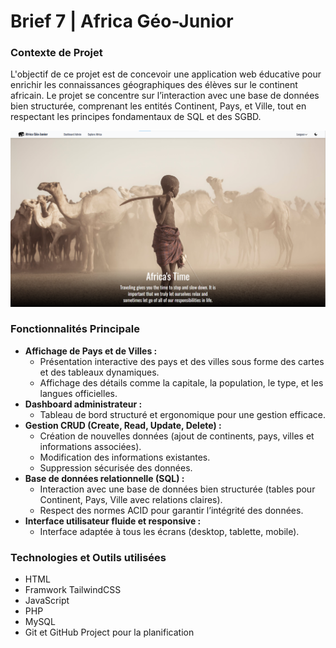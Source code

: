 # Brief 7 | Africa Géo-Junior

### Contexte de Projet
L'objectif de ce projet est de concevoir une application web éducative pour enrichir les connaissances géographiques des élèves sur le continent africain. Le projet se concentre sur l’interaction avec une base de données bien structurée, comprenant les entités Continent, Pays, et Ville, tout en respectant les principes fondamentaux de SQL et des SGBD.

![alt text](image.png)

### Fonctionnalités Principale

- **Affichage de Pays et de Villes :**
    - Présentation interactive des pays et des villes sous forme des cartes et des tableaux dynamiques.
    - Affichage des détails comme la capitale, la population, le type, et les langues officielles.
-  **Dashboard administrateur :**
    - Tableau de bord structuré et ergonomique pour une gestion efficace.
- **Gestion CRUD (Create, Read, Update, Delete) :**
    - Création de nouvelles données (ajout de continents, pays, villes et informations associées).
    - Modification des informations existantes.
    - Suppression sécurisée des données.
- **Base de données relationnelle (SQL) :**
    - Interaction avec une base de données bien structurée (tables pour Continent, Pays, Ville avec relations claires).
    - Respect des normes ACID pour garantir l’intégrité des données.
- **Interface utilisateur fluide et responsive :**
    - Interface adaptée à tous les écrans (desktop, tablette, mobile).

### Technologies et Outils utilisées
- HTML
- Framwork TailwindCSS
- JavaScript
- PHP
- MySQL
- Git et GitHub Project pour la planification
